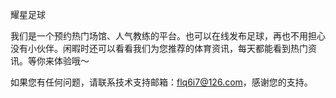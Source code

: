 耀星足球

我们是一个预约热门场馆、人气教练的平台。也可以在线发布足球，再也不用担心没有小伙伴。闲暇时还可以看看我们为您推荐的体育资讯，每天都能看到热门资讯。等你来体验哦～

如果您有任何问题，请联系技术支持邮箱：flq6i7@126.com，感谢您的支持。

